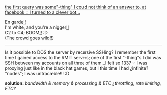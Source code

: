 [the first query was some"-thing" I could not think of an answer to, at facebook ∴ I turned to a clever bot...](https://web.archive.org/web/20171215213422/http://www.cleverbot.com/conv/201712152037/WXAZK9KMAG_You-re-not-going-to-go-on-an-exploded-whale-fast-are-you)

En garde[!!](http://www.amp-what.com/unicode/search/chess)
<br>I'm white, and you're a nigger[!!](http://www.amp-what.com/unicode/search/chess)
<br>C2 to C4; BOOM[!!](http://www.amp-what.com/unicode/search/chess) :D
<br>(The crowd goes wild[!!](http://www.amp-what.com/unicode/search/chess))
<hr>
Is it possible to DOS the server by recursive SSHing? I remember the first time I gained access to the RMIT servers; one of the first "-thing"s I did was SSH between my accounts on all three of them...I felt so 1337 ∵ I was proxying just like in the black hat games, but I this time I had ¿infinite? "nodes"; I was untracæble!!! :D

**solution:** *bandwidth & memory & processing & ETC ¿throttling, rate limiting, ETC?*
